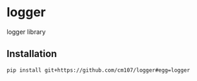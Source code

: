 # logger
logger library

## Installation
```console
pip install git+https://github.com/cm107/logger#egg=logger
```